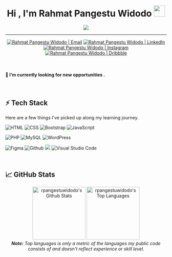  <h1 align="center">Hi , I'm Rahmat Pangestu Widodo <img src="https://media.giphy.com/media/hvRJCLFzcasrR4ia7z/giphy.gif" width="35"></h1>
 <p align="center">
 <a href="https://github.com/DenverCoder1/readme-typing-svg"><img src="https://readme-typing-svg.herokuapp.com?lines=I'm+a+Student;Junior+Front-End+Web+Developer;Junior+UI/UX+Designer;%20IT%20Enthusiast;Always%20learning%20new%20things&center=true&width=500&height=50"></a>
 </p>
 
 <hr/>
 
 <p align="center">   
  <a href="mailto:rahmatpw@upnvj.ac.id" target="_blank"><img alt="Rahmat Pangestu Widodo | Email" src="https://img.shields.io/badge/-Email-0D1117?style=for-the-badge&logo=gmail&logoColor=FFFFFF"></a>
  <a href="https://www.linkedin.com/in/rahmat-pangestu-widodo" target="_blank"><img alt="Rahmat Pangestu Widodo | LinkedIn" src="https://img.shields.io/badge/-LinkedIn-0D1117?style=for-the-badge&logo=linkedin&logoColor=FFFFFF "></a> 
  <a href="https://www.instagram.com/rpangestuwidodo_" target="_blank"><img alt="Rahmat Pangestu Widodo | Instagram" src="https://img.shields.io/badge/-Instagram-0D1117?style=for-the-badge&logo=instagram&logoColor=FFFFFF"></a>
  <a href="https://dribbble.com/Rp_Widodo" target="_blank"><img alt="Rahmat Pangestu Widodo | Dribbble" src="https://img.shields.io/badge/Dribbble-0D1117?style=for-the-badge&logo=dribbble&logoColor=FFFFFF"></a>
</p
 

 <br/>
<br/>

#### 🔭 I’m currently looking for new opportunities .

 <br/>
 
## ⚡ Tech Stack

Here are a few things I've picked up along my learning journey.

![HTML](https://img.shields.io/badge/HTML5-E34F26?style=for-the-badge&logo=html5&logoColor=white) ![CSS](https://img.shields.io/badge/CSS-239120?&style=for-the-badge&logo=css3&logoColor=white) ![Bootstrap](https://img.shields.io/badge/-Bootstrap-563d7c?style=for-the-badge&logo=bootstrap&logoColor=white) ![JavaScript](https://img.shields.io/badge/JavaScript-F7DF1E?style=for-the-badge&logo=javascript&logoColor=black) 

![PHP](https://img.shields.io/badge/PHP-%23777BB4.svg?style=for-the-badge&logo=php&logoColor=white) ![MySQL](https://img.shields.io/badge/MySQL-00758F?style=for-the-badge&logo=mysql&logoColor=white) ![WordPress](https://img.shields.io/badge/WordPress-00749C?style=for-the-badge&logo=WordPress&logoColor=white) 

![Figma](https://img.shields.io/badge/Figma-ff2865?style=for-the-badge&logo=Figma&logoColor=white) ![Github](https://img.shields.io/badge/github%20-%23121011.svg?&style=for-the-badge&logo=github&logoColor=white) ![](https://img.shields.io/badge/git%20-%23F05033.svg?&style=for-the-badge&logo=git&logoColor=white) ![Visual Studio Code](https://img.shields.io/badge/-Visual%20Studio%20Code-0078d7?style=for-the-badge&logo=visual-studio-code&logoColor=white)

 <br/>
 
 ## &#x1f4c8; GitHub Stats
<div align="center">
    <a href="#"><img alt="rpangestuwidodo's Github Stats" src="https://github-readme-stats.vercel.app/api?username=rpangestuwidodo&show_icons=true&include_all_commits=true&count_private=true&theme=radical&hide_border=true&bg_color=0D1117&title_color=d93b7c&icon_color=F0DB4F" height="165"/></a>
    <a href="#"><img alt="rpangestuwidodo's Top Languages" src="https://github-readme-stats.vercel.app/api/top-langs/?username=rpangestuwidodo&langs_count=10&layout=compact&theme=radical&hide_border=true&bg_color=0D1117&title_color=d93b7c&icon_color=F0DB4F" height="165"/></a>
    <br/>
    <i><b>Note:</b> Top languages is only a metric of the languages my public code consists of and doesn't reflect experience or skill level.</i>
  </div>
 

 <br/>













<!--
**rpangestuwidodo/rpangestuwidodo** is a ✨ _special_ ✨ repository because its `README.md` (this file) appears on your GitHub profile.

Here are some ideas to get you started:

- 🔭 I’m currently working on ...
- 🌱 I’m currently learning ...
- 👯 I’m looking to collaborate on ...
- 🤔 I’m looking for help with ...
- 💬 Ask me about ...
- 📫 How to reach me: ...
- 😄 Pronouns: ...
- ⚡ Fun fact: ...
-->
